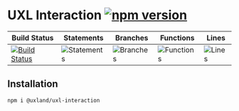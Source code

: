 # UXL Interaction [![npm version](https://badge.fury.io/js/%40uxland%2Fuxl-interaction.svg)](https://badge.fury.io/js/%40uxland%2Fuxl-interaction)

| Build Status                                                                                                              | Statements                                    | Branches                                  | Functions                                   | Lines                               |
| ------------------------------------------------------------------------------------------------------------------------- | --------------------------------------------- | ----------------------------------------- | ------------------------------------------- | ----------------------------------- |
| [![Build Status](https://api.travis-ci.org/uxland/uxl-interaction.svg)](https://api.travis-ci.org/uxland/uxl-interaction) | ![Statements](#statements# 'Make me better!') | ![Branches](#branches# 'Make me better!') | ![Functions](#functions# 'Make me better!') | ![Lines](#lines# 'Make me better!') |

## Installation

`npm i @uxland/uxl-interaction`
